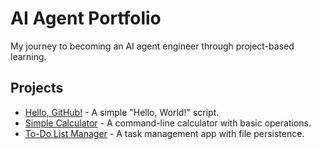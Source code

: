 # AI Agent Portfolio
My journey to becoming an AI agent engineer through project-based learning.

## Projects
- [Hello, GitHub!](./Hello-GitHub) - A simple "Hello, World!" script.
- [Simple Calculator](./Simple-Calculator) - A command-line calculator with basic operations.
- [To-Do List Manager](./To-Do-List-Manager) - A task management app with file persistence.